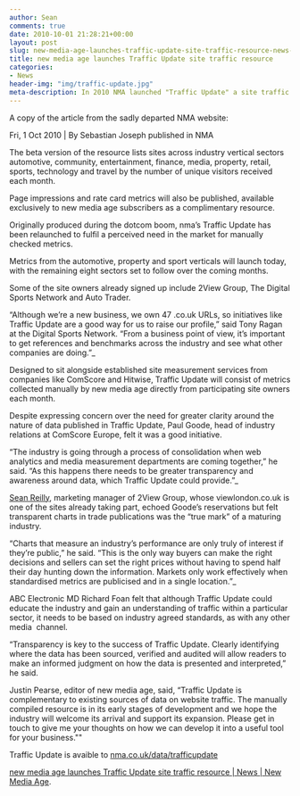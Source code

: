 ```yaml
---
author: Sean
comments: true
date: 2010-10-01 21:28:21+00:00
layout: post
slug: new-media-age-launches-traffic-update-site-traffic-resource-news-new-media-age
title: new media age launches Traffic Update site traffic resource
categories:
- News
header-img: "img/traffic-update.jpg"
meta-description: In 2010 NMA launched "Traffic Update" a site traffic resource reflecting the true visitor numbers to some of the UK's biggest websites including View London
---
```


A copy of the article from the sadly departed NMA website:

Fri, 1 Oct 2010 | By Sebastian Joseph published in NMA

The beta version of the resource lists sites across industry vertical sectors automotive, community, entertainment, finance, media, property, retail, sports, technology and travel by the number of unique visitors received each month.

Page impressions and rate card metrics will also be published, available exclusively to new media age subscribers as a complimentary resource.

Originally produced during the dotcom boom, nma’s Traffic Update has been relaunched to fulfil a perceived need in the market for manually checked metrics.

Metrics from the automotive, property and sport verticals will launch today, with the remaining eight sectors set to follow over the coming months.

Some of the site owners already signed up include 2View Group, The Digital Sports Network and Auto Trader.

“Although we’re a new business, we own 47 .co.uk URLs, so initiatives like Traffic Update are a good way for us to raise our profile,” said Tony Ragan at the Digital Sports Network. “From a business point of view, it’s important to get references and benchmarks across the industry and see what other companies are doing.”_

Designed to sit alongside established site measurement services from companies like ComScore and Hitwise, Traffic Update will consist of metrics collected manually by new media age directly from participating site owners each month.

Despite expressing concern over the need for greater clarity around the nature of data published in Traffic Update, Paul Goode, head of industry relations at ComScore Europe, felt it was a good initiative.

“The industry is going through a process of consolidation when web analytics and media measurement departments are coming together,” he said. “As this happens there needs to be greater transparency and awareness around data, which Traffic Update could provide.”_

[Sean Reilly](https://www.seanreilly.org), marketing manager of 2View Group, whose viewlondon.co.uk is one of the sites already taking part, echoed Goode’s reservations but felt transparent charts in trade publications was the “true mark” of a maturing industry.

“Charts that measure an industry’s performance are only truly of interest if they’re public,” he said. “This is the only way buyers can make the right decisions and sellers can set the right prices without having to spend half their day hunting down the information. Markets only work effectively when standardised metrics are publicised and in a single location.”_

ABC Electronic MD Richard Foan felt that although Traffic Update could educate the industry and gain an understanding of traffic within a particular sector, it needs to be based on industry agreed standards, as with any other media  channel.

“Transparency is key to the success of Traffic Update. Clearly identifying where the data has been sourced, verified and audited will allow readers to make an informed judgment on how the data is presented and interpreted,” he said.

Justin Pearse, editor of new media age, said, “Traffic Update is complementary to existing sources of data on website traffic. The manually compiled resource is in its early stages of development and we hope the industry will welcome its arrival and support its expansion. Please get in touch to give me your thoughts on how we can develop it into a useful tool for your business.""

Traffic Update is avaible to [nma.co.uk/data/trafficupdate](https://web.archive.org/web/20110909034456/http://www.nma.co.uk/data/traffic-update)


[new media age launches Traffic Update site traffic resource | News | New Media Age](https://web.archive.org/web/20110607164112/http://www.nma.co.uk/news/new-media-age-launches-traffic-update-site-traffic-resource/3018865.article).
